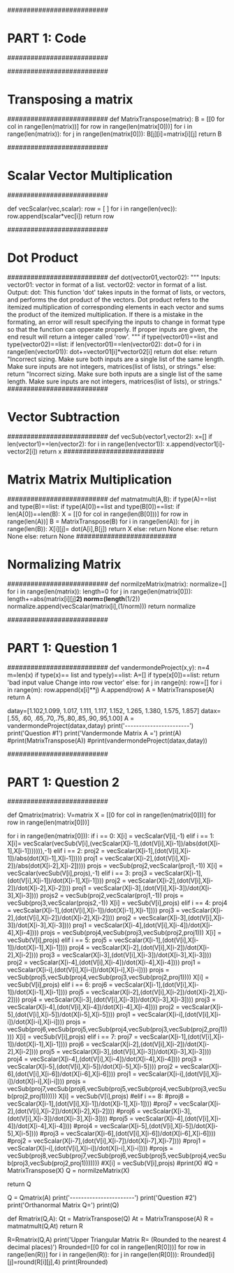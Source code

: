 ##########################
# PART 1: Code
##########################

##########################
# Transposing a matrix 
##########################
def MatrixTranspose(matrix):
  B = [[0 for col in range(len(matrix))] for row in range(len(matrix[0]))] 
  for i in range(len(matrix)):
    for j in range(len(matrix[0])):
      B[j][i]=matrix[i][j]
  return B 

##########################
# Scalar Vector Multiplication
##########################

def vecScalar(vec,scalar):
  row = [ ]
  for i in range(len(vec)):
      row.append(scalar*vec[i])
  return row

##########################
# Dot Product 
########################## 
def dot(vector01,vector02):
  """
  Inputs:
    vector01: vector in format of a list.
    vector02: vector in format of a list.
  Output:
    dot:
  This function 'dot' takes inputs in the format of lists, or vectors, and performs the dot product of the vectors. Dot product refers to the itemized multiplication of corresponding elements in each vector and sums the product of the itemized multiplication. 
  If there is a mistake in the formating, an error will result specifying the inputs to change in format type so that the function can opperate properly. 
  If proper inputs are given, the end result will return a integer called 'row'.
  """
  if type(vector01)==list and type(vector02)==list:
    if len(vector01)==len(vector02):
      dot=0 
      for i in range(len(vector01)):
        dot+=vector01[i]*vector02[i]
      return dot
    else:
      return  "Incorrect sizing. Make sure both inputs are a single list of the same length. Make sure inputs are not integers, matrices(list of lists), or strings."
  else:
    return  "Incorrect sizing. Make sure both inputs are a single list of the same length. Make sure inputs are not integers, matrices(list of lists), or strings."
##########################
# Vector Subtraction
########################## 
def vecSub(vector1,vector2):
  x=[]
  if len(vector1)==len(vector2):
    for i in range(len(vector1)):
      x.append(vector1[i]-vector2[i])
    return x
##########################
# Matrix Matrix Multiplication
##########################
def matmatmult(A,B):
  if type(A)==list and type(B)==list:
    if type(A[0])==list and type(B[0])==list:
      if len(A[0])==len(B):
        X = [[0 for col in range(len(B[0]))] for row in range(len(A))]
        B = MatrixTranspose(B)
        for i in range(len(A)):
          for j in range(len(B)):
            X[i][j]= dot(A[i],B[j])
        return X
      else:
        return None
    else:
      return None
  else: 
    return None
##########################
# Normalizing Matrix 
########################## 
def normilzeMatrix(matrix):
  normalize=[]
  for i in range(len(matrix)):
    length=0
    for j in range(len(matrix[0])):
      length+=abs(matrix[i][j]**2)
    norm=(length**(1/2))
    normalize.append(vecScalar(matrix[i],(1/norm)))
  return normalize

##########################
# PART 1: Question 1
##########################
def vandermondeProject(x,y):
  n=4
  m=len(x)
  if type(x)== list and type(y)==list:
    A=[]
    if type(x[0])==list:
      return 'bad input value Change into row vector'
    else:
      for j in range(n):
        row=[]
        for i in range(m):
          row.append(x[i]**j)
        A.append(row)
      A = MatrixTranspose(A)
      return A


datay=[1.102,1.099, 1.017, 1.111, 1.117, 1.152, 1.265, 1.380, 1.575, 1.857]
datax=[.55, .60, .65,.70,.75,.80,.85,.90,.95,1.00]
A = vandermondeProject(datax,datay)
print('-----------------------')
print('Question #1')
print('Vandermonde Matrix A =')
print(A)
#print(MatrixTranspose(A))
#print(vandermondeProject(datax,datay))

##########################
# PART 1: Question 2
##########################

def Qmatrix(matrix):
  V=matrix
  X = [[0 for col in range(len(matrix[0]))] for row in range(len(matrix[0]))]

  for i in range(len(matrix[0])):
    if i == 0:
      X[i] = vecScalar(V[i],-1)
    elif i == 1:
      X[i]= vecScalar(vecSub(V[i],(vecScalar(X[i-1],(dot(V[i],X[i-1])/abs(dot(X[i-1],X[i-1])))))),-1)
    elif i == 2:
      proj2 = vecScalar(X[i-1],(dot(V[i],X[i-1])/abs(dot(X[i-1],X[i-1]))))
      proj1 = vecScalar(X[i-2],(dot(V[i],X[i-2])/abs(dot(X[i-2],X[i-2]))))
      projs = vecSub(proj2,vecScalar(proj1,-1))
      X[i] = vecScalar(vecSub(V[i],projs),-1)
    elif i == 3:
      proj3 = vecScalar(X[i-1],(dot(V[i],X[i-1])/dot(X[i-1],X[i-1])))
      proj2 = vecScalar(X[i-2],(dot(V[i],X[i-2])/dot(X[i-2],X[i-2])))
      proj1 = vecScalar(X[i-3],(dot(V[i],X[i-3])/dot(X[i-3],X[i-3])))
      projs2 = vecSub(proj2,vecScalar(proj1,-1))
      projs = vecSub(proj3,vecScalar(projs2,-1))
      X[i] = vecSub(V[i],projs)
    elif i == 4:
      proj4 = vecScalar(X[i-1],(dot(V[i],X[i-1])/dot(X[i-1],X[i-1])))
      proj3 = vecScalar(X[i-2],(dot(V[i],X[i-2])/dot(X[i-2],X[i-2])))
      proj2 = vecScalar(X[i-3],(dot(V[i],X[i-3])/dot(X[i-3],X[i-3])))
      proj1 = vecScalar(X[i-4],(dot(V[i],X[i-4])/dot(X[i-4],X[i-4])))
      projs = vecSub(proj4,vecSub(proj3,vecSub(proj2,proj1)))
      X[i] = vecSub(V[i],projs)
    elif i == 5:
      proj5 = vecScalar(X[i-1],(dot(V[i],X[i-1])/dot(X[i-1],X[i-1])))
      proj4 = vecScalar(X[i-2],(dot(V[i],X[i-2])/dot(X[i-2],X[i-2])))
      proj3 = vecScalar(X[i-3],(dot(V[i],X[i-3])/dot(X[i-3],X[i-3])))
      proj2 = vecScalar(X[i-4],(dot(V[i],X[i-4])/dot(X[i-4],X[i-4])))
      proj1 = vecScalar(X[i-i],(dot(V[i],X[i-i])/dot(X[i-i],X[i-i])))
      projs = vecSub(proj5,vecSub(proj4,vecSub(proj3,vecSub(proj2,proj1))))
      X[i] = vecSub(V[i],projs)
    elif i == 6:
      proj6 = vecScalar(X[i-1],(dot(V[i],X[i-1])/dot(X[i-1],X[i-1])))
      proj5 = vecScalar(X[i-2],(dot(V[i],X[i-2])/dot(X[i-2],X[i-2])))
      proj4 = vecScalar(X[i-3],(dot(V[i],X[i-3])/dot(X[i-3],X[i-3])))
      proj3 = vecScalar(X[i-4],(dot(V[i],X[i-4])/dot(X[i-4],X[i-4])))
      proj2 = vecScalar(X[i-5],(dot(V[i],X[i-5])/dot(X[i-5],X[i-5])))
      proj1 = vecScalar(X[i-i],(dot(V[i],X[i-i])/dot(X[i-i],X[i-i])))
      projs = vecSub(proj6,vecSub(proj5,vecSub(proj4,vecSub(proj3,vecSub(proj2,proj1)))))
      X[i] = vecSub(V[i],projs)
    elif i == 7:
      proj7 = vecScalar(X[i-1],(dot(V[i],X[i-1])/dot(X[i-1],X[i-1])))
      proj6 = vecScalar(X[i-2],(dot(V[i],X[i-2])/dot(X[i-2],X[i-2])))
      proj5 = vecScalar(X[i-3],(dot(V[i],X[i-3])/dot(X[i-3],X[i-3])))
      proj4 = vecScalar(X[i-4],(dot(V[i],X[i-4])/dot(X[i-4],X[i-4])))
      proj3 = vecScalar(X[i-5],(dot(V[i],X[i-5])/dot(X[i-5],X[i-5])))
      proj2 = vecScalar(X[i-6],(dot(V[i],X[i-6])/dot(X[i-6],X[i-6])))
      proj1 = vecScalar(X[i-i],(dot(V[i],X[i-i])/dot(X[i-i],X[i-i])))
      projs = vecSub(proj7,vecSub(proj6,vecSub(proj5,vecSub(proj4,vecSub(proj3,vecSub(proj2,proj1))))))
      X[i] = vecSub(V[i],projs)
    #elif i == 8:
      #proj8 = vecScalar(X[i-1],(dot(V[i],X[i-1])/dot(X[i-1],X[i-1])))
      #proj7 = vecScalar(X[i-2],(dot(V[i],X[i-2])/dot(X[i-2],X[i-2])))
      #proj6 = vecScalar(X[i-3],(dot(V[i],X[i-3])/dot(X[i-3],X[i-3])))
      #proj5 = vecScalar(X[i-4],(dot(V[i],X[i-4])/dot(X[i-4],X[i-4])))
      #proj4 = vecScalar(X[i-5],(dot(V[i],X[i-5])/dot(X[i-5],X[i-5])))
      #proj3 = vecScalar(X[i-6],(dot(V[i],X[i-6])/dot(X[i-6],X[i-6])))
      #proj2 = vecScalar(X[i-7],(dot(V[i],X[i-7])/dot(X[i-7],X[i-7])))
      #proj1 = vecScalar(X[i-i],(dot(V[i],X[i-i])/dot(X[i-i],X[i-i])))
      #projs = vecSub(proj8,vecSub(proj7,vecSub(proj6,vecSub(proj5,vecSub(proj4,vecSub(proj3,vecSub(proj2,proj1)))))))
      #X[i] = vecSub(V[i],projs)
  #print(X)
  #Q = MatrixTranspose(X)
  Q = normilzeMatrix(X)
   
  return Q
   
Q = Qmatrix(A)
print('-----------------------')
print('Question #2')
print('Orthanormal Matrix Q=')
print(Q)

def Rmatrix(Q,A):
  Qt = MatrixTranspose(Q)
  At = MatrixTranspose(A)
  R = matmatmult(Q,At)
  return R

R=Rmatrix(Q,A) 
print('Upper Triangular Matrix R= (Rounded to the nearest 4 decimal places)')
Rrounded=[[0 for col in range(len(R[0]))] for row in range(len(R))]
for i in range(len(R)):
  for j in range(len(R[0])):
    Rrounded[i][j]=round(R[i][j],4)
print(Rrounded)
